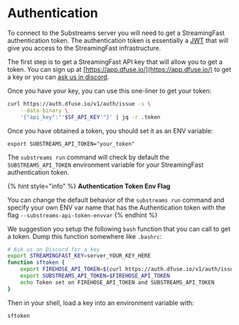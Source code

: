 # Authentication

To connect to the Substreams server you will need to get a StreamingFast authentication token. The authentication token is essentially a [JWT](https://jwt.io/) that will give you access to the StreamingFast infrastructure.&#x20;

The first step is to get a StreamingFast API key that will allow you to get a token. You can sign up at [https://app.dfuse.io/](https://app.dfuse.io/) to get a key or you can [ask us in discord](https://discord.gg/jZwqxJAvRs).

Once you have your key, you can use this one-liner to get your token:

```bash
curl https://auth.dfuse.io/v1/auth/issue -s \
    --data-binary \
    '{"api_key":"'$SF_API_KEY'"}' | jq -r .token
```

Once you have obtained a token, you should set it as an ENV variable:

```
export SUBSTREAMS_API_TOKEN="your_token"
```

The `substreams run`  command will check by default the `SUBSTREAMS_API_TOKEN` environment variable for your StreamingFast authentication token.

{% hint style="info" %}
**Authentication Token Env Flag**

You can change the default behavior of the `substreams run` command and specify your own ENV var name that has the Authentication token with the flag `--substreams-api-token-envvar`
{% endhint %}

We suggestion you setup the following `bash` function that you can call to get a token. Dump this function somewhere like `.bashrc`:

```bash
# Ask us on Discord for a key
export STREAMINGFAST_KEY=server_YOUR_KEY_HERE  
function sftoken {
    export FIREHOSE_API_TOKEN=$(curl https://auth.dfuse.io/v1/auth/issue -s --data-binary '{"api_key":"'$STREAMINGFAST_KEY'"}' | jq -r .token)
	export SUBSTREAMS_API_TOKEN=$FIREHOSE_API_TOKEN
    echo Token set on FIREHOSE_API_TOKEN and SUBSTREAMS_API_TOKEN
}
```

Then in your shell, load a key into an environment variable with:

```bash
sftoken
```

